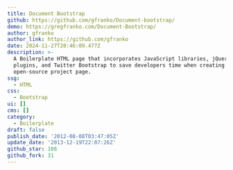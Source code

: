 ```yaml
---
title: Document Bootstrap
github: https://github.com/gfranko/Document-bootstrap/
demo: https://gregfranko.com/Document-Bootstrap/
author: gfranko
author_link: https://github.com/gfranko
date: 2024-11-27T20:46:09.477Z
description: >-
  A Boilerplate HTML page that incorporates JavaScript libraries, jQuery
  plugins, and Twitter Bootstrap to save developers time when creating an
  open-source project page.
ssg:
  - HTML
css:
  - Bootstrap
ui: []
cms: []
category:
  - Boilerplate
draft: false
publish_date: '2012-08-08T03:47:05Z'
update_date: '2013-12-19T22:07:26Z'
github_star: 108
github_fork: 31
---
```

